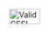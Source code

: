<a href="http://jigsaw.w3.org/css-validator/check/referer">
<img style="border:0;width:4em;height:2em;" src="http://jigsaw.w3.org/css-validator/images/vcss" alt="Valid CSS!">
</a>